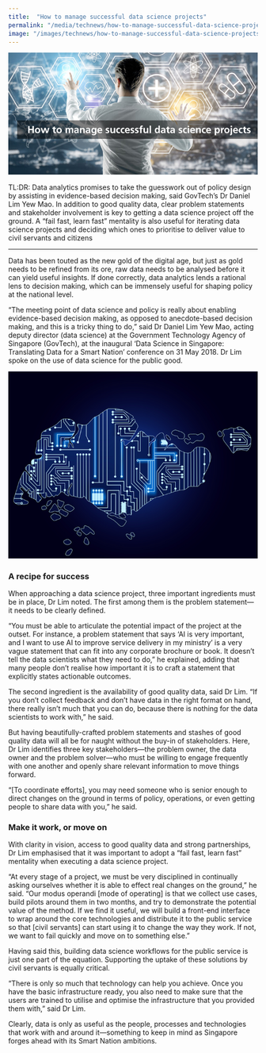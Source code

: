 ```yaml
---
title:  "How to manage successful data science projects"
permalink: "/media/technews/how-to-manage-successful-data-science-projects"
image: "/images/technews/how-to-manage-successful-data-science-projects-part-1.png"
---
```


![How to manage successful data science projects](/images/technews/how-to-manage-successful-data-science-projects-part-1.png)

TL:DR: Data analytics promises to take the guesswork out of policy design by assisting in evidence-based decision making, said GovTech’s Dr Daniel Lim Yew Mao. In addition to good quality data, clear problem statements and stakeholder involvement is key to getting a data science project off the ground. A “fail fast, learn fast” mentality is also useful for iterating data science projects and deciding which ones to prioritise to deliver value to civil servants and citizens 

---

Data has been touted as the new gold of the digital age, but just as gold needs to be refined from its ore, raw data needs to be analysed before it can yield useful insights. If done correctly, data analytics lends a rational lens to decision making, which can be immensely useful for shaping policy at the national level. 

“The meeting point of data science and policy is really about enabling evidence-based decision making, as opposed to anecdote-based decision making, and this is a tricky thing to do,” said Dr Daniel Lim Yew Mao, acting deputy director (data science) at the Government Technology Agency of Singapore (GovTech), at the inaugural ‘Data Science in Singapore: Translating Data for a Smart Nation’ conference on 31 May 2018. Dr Lim spoke on the use of data science for the public good. 

![How to manage successful data science projects](/images/technews/how-to-manage-successful-data-science-projects-part-2.png)

### **A recipe for success**

When approaching a data science project, three important ingredients must be in place, Dr Lim noted. The first among them is the problem statement—it needs to be clearly defined.

“You must be able to articulate the potential impact of the project at the outset. For instance, a problem statement that says ‘AI is very important, and I want to use AI to improve service delivery in my ministry’ is a very vague statement that can fit into any corporate brochure or book. It doesn’t tell the data scientists what they need to do,” he explained, adding that many people don’t realise how important it is to craft a statement that explicitly states actionable outcomes.

The second ingredient is the availability of good quality data, said Dr Lim. “If you don’t collect feedback and don’t have data in the right format on hand, there really isn’t much that you can do, because there is nothing for the data scientists to work with,” he said.

But having beautifully-crafted problem statements and stashes of good quality data will all be for naught without the buy-in of stakeholders. Here, Dr Lim identifies three key stakeholders—the problem owner, the data owner and the problem solver—who must be willing to engage frequently with one another and openly share relevant information to move things forward.

“[To coordinate efforts], you may need someone who is senior enough to direct changes on the ground in terms of policy, operations, or even getting people to share data with you,” he said.


### **Make it work, or move on**

With clarity in vision, access to good quality data and strong partnerships, Dr Lim emphasised that it was important to adopt a “fail fast, learn fast” mentality when executing a data science project.

“At every stage of a project, we must be very disciplined in continually asking ourselves whether it is able to effect real changes on the ground,” he said. “Our modus operandi [mode of operating] is that we collect use cases, build pilots around them in two months, and try to demonstrate the potential value of the method. If we find it useful, we will build a front-end interface to wrap around the core technologies and distribute it to the public service so that [civil servants] can start using it to change the way they work. If not, we want to fail quickly and move on to something else.” 

Having said this, building data science workflows for the public service is just one part of the equation. Supporting the uptake of these solutions by civil servants is equally critical.

“There is only so much that technology can help you achieve. Once you have the basic infrastructure ready, you also need to make sure that the users are trained to utilise and optimise the infrastructure that you provided them with,” said Dr Lim.

Clearly, data is only as useful as the people, processes and technologies that work with and around it—something to keep in mind as Singapore forges ahead with its Smart Nation ambitions. 
